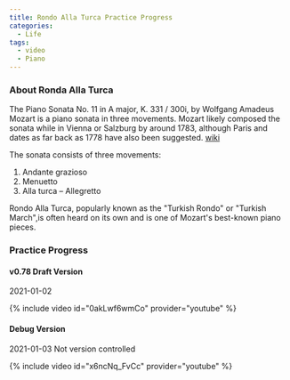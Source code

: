 ```yaml
---
title: Rondo Alla Turca Practice Progress
categories:
  - Life
tags:
  - video
  - Piano
---
```


### About Ronda Alla Turca

The Piano Sonata No. 11 in A major, K. 331 / 300i, by Wolfgang Amadeus Mozart is a piano sonata in three movements. Mozart likely composed the sonata while in Vienna or Salzburg by around 1783, although Paris and dates as far back as 1778 have also been suggested. [wiki](https://en.wikipedia.org/wiki/Piano_Sonata_No._11_(Mozart)#:~:text=The%20last%20movement%2C%20marked%20Alla,in%20vogue%20at%20that%20time.)

The sonata consists of three movements:

1. Andante grazioso
2. Menuetto
3. Alla turca – Allegretto

Rondo Alla Turca, popularly known as the "Turkish Rondo" or "Turkish March",is often heard on its own and is one of Mozart's best-known piano pieces.

### Practice Progress

#### v0.78 Draft Version
2021-01-02

{% include video id="0akLwf6wmCo" provider="youtube" %}

#### Debug Version
2021-01-03
Not version controlled 

{% include video id="x6ncNq_FvCc" provider="youtube" %}
